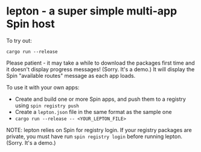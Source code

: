 # lepton - a super simple multi-app Spin host

To try out:

```
cargo run --release
```

Please patient - it may take a while to download the packages first time and it doesn't display progress messages! (Sorry. It's a demo.) It will display the Spin "available routes" message as each app loads.

To use it with your own apps:

* Create and build one or more Spin apps, and push them to a registry using `spin registry push`
* Create a `lepton.json` file in the same format as the sample one
* `cargo run --release -- <YOUR_LEPTON_FILE>`

NOTE: lepton relies on Spin for registry login.  If your registry packages are private, you must have run `spin registry login` before running lepton.  (Sorry. It's a demo.)
